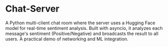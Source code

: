 # Chat-Server
A Python multi-client chat room where the server uses a Hugging Face model for real-time sentiment analysis. Built with asyncio, it analyzes each message's sentiment (Positive/Negative) and broadcasts the result to all users. A practical demo of networking and ML integration.
